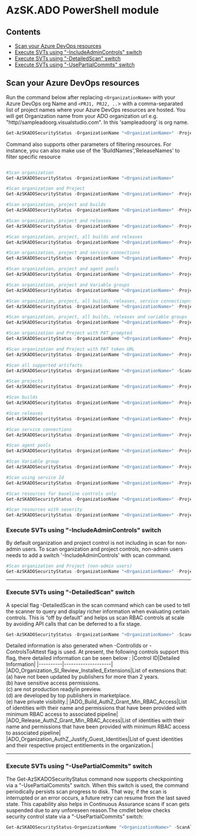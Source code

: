 # AzSK.ADO PowerShell module

## Contents
 -  [Scan your Azure DevOps resources](Readme.md#scan-your-azure-devops-resources)
 -  [Execute SVTs using "-IncludeAdminControls" switch](Readme.md#execute-svts-using--includeadmincontrols-switch)
 -  [Execute SVTs using "-DetailedScan" switch](Readme.md#execute-svts-using--detailedscan-switch)
 -  [Execute SVTs using "-UsePartialCommits" switch](Readme.md#execute-svts-using--usepartialcommits-switch)

## Scan your Azure DevOps resources

Run the command below after replacing `<OrganizationName>` with your Azure DevOps org Name 
and `<PRJ1, PRJ2, ..`> with a comma-separated list of project names where your Azure DevOps resources are hosted.
You will get Organization name from your ADO organization url e.g. "http<i></i>//sampleadoorg.visualstudio.com". In this 'sampleadoorg' is org name.

```PowerShell
Get-AzSKADOSecurityStatus -OrganizationName "<OrganizationName>" -ProjectNames "<PRJ1, PRJ2,...etc.>"
```

Command also supports other parameters of filtering resources.
For instance, you can also make use of the 'BuildNames','ReleaseNames' to filter specific resource

```PowerShell

#Scan organization
Get-AzSKADOSecurityStatus -OrganizationName "<OrganizationName>"

#Scan organization and Project
Get-AzSKADOSecurityStatus -OrganizationName "<OrganizationName>" -ProjectNames "<PRJ1,PRJ2,etc>" 

#Scan organization, project and builds
Get-AzSKADOSecurityStatus -OrganizationName "<OrganizationName>" -ProjectNames "PRJ1" -BuildNames "<BLD1, BLD2,...etc.>" 

#Scan organization, project and releases
Get-AzSKADOSecurityStatus -OrganizationName "<OrganizationName>" -ProjectNames "PRJ1" -ReleaseNames "<RLS1, RLS2,...etc.>" 

#Scan organization, project, all builds and releases
Get-AzSKADOSecurityStatus -OrganizationName "<OrganizationName>" -ProjectNames "PRJ1" -BuildNames "*" -ReleaseNames "*" 

#Scan organization, project and service connections
Get-AzSKADOSecurityStatus -OrganizationName "<OrganizationName>" -ProjectNames "PRJ1" -ServiceConnectionNames "<SER1, SER2,...ect.>"

#Scan organization, project and agent pools
Get-AzSKADOSecurityStatus -OrganizationName "<OrganizationName>" -ProjectNames "PRJ1" -AgentPoolNames "<AGP1, AGP2,...etc.>"

#Scan organization, project and Variable groups
Get-AzSKADOSecurityStatus -OrganizationName "<OrganizationName>" -ProjectNames "PRJ1" -VariableGroupNames "<VGN1,VGN2>"

#Scan organization, project, all builds, releases, service connectiopns and agent pools
Get-AzSKADOSecurityStatus -OrganizationName "<OrganizationName>" -ProjectNames "PRJ1" -BuildNames "*" -ReleaseNames "*" -ServiceConnectionNames "*" -AgentPoolNames "*"

#Scan organization, project, all builds, releases and variable groups
Get-AzSKADOSecurityStatus -OrganizationName "<OrganizationName>" -ProjectNames "PRJ1" -BuildNames "*" -ReleaseNames "*" -VariableGroupNames "*"

#Scan organization and Project with PAT prompted
Get-AzSKADOSecurityStatus -OrganizationName "<OrganizationName>" -ProjectNames "PRJ1" -BuildNames "*" -PromptForPAT

#Scan organization and Project with PAT token URL
Get-AzSKADOSecurityStatus -OrganizationName "<OrganizationName>" -ProjectNames "PRJ1" -ReleaseNames "*" -PATTokenURL

#Scan all supported artifacts
Get-AzSKADOSecurityStatus -OrganizationName "<OrganizationName>" -ScanAllArtifacts

#Scan projects 
Get-AzSKADOSecurityStatus -OrganizationName "<OrganizationName>" -ProjectNames "<PRJ1,PRJ2,etc>" -ResourceTypeName Project

#Scan builds 
Get-AzSKADOSecurityStatus -OrganizationName "<OrganizationName>" -ProjectNames "PRJ1" -ResourceTypeName Build

#Scan releases 
Get-AzSKADOSecurityStatus -OrganizationName "<OrganizationName>" -ProjectNames "PRJ1"  -ResourceTypeName Release

#Scan service connections 
Get-AzSKADOSecurityStatus -OrganizationName "<OrganizationName>" -ProjectNames "PRJ1"  -ResourceTypeName ServiceConnection

#Scan agent pools 
Get-AzSKADOSecurityStatus -OrganizationName "<OrganizationName>" -ProjectNames "PRJ1"  -ResourceTypeName AgentPool

#Scan Variable group
Get-AzSKADOSecurityStatus -OrganizationName "<OrganizationName>" -ProjectNames "PRJ1"  -ResourceTypeName VariableGroup

#Scan using service Id
Get-AzSKADOSecurityStatus -OrganizationName "<OrganizationName>" -ProjectNames "PRJ1"  -ServiceId "<service Id>"

#Scan resources for baseline controls only
Get-AzSKADOSecurityStatus -OrganizationName "<OrganizationName>" -ProjectNames "<PRJ1,PRJ2,etc>" -ubc

#Scan resources with severity
Get-AzSKADOSecurityStatus -OrganizationName "<OrganizationName>" -ProjectNames "<PRJ1,PRJ2,etc>" -Severity "High/Medium/Low"
```

### Execute SVTs using "-IncludeAdminControls" switch

By default organization and project control is not including in scan for non-admin users. To scan organization and project controls, non-admin users needs to add a switch '-IncludeAdminControls' with scan command. 

```PowerShell
#Scan organization and Project (non-admin users)
Get-AzSKADOSecurityStatus -OrganizationName "<OrganizationName>" -ProjectNames "<PRJ1,PRJ2,etc>" -ScanAllArtifacts -IncludeAdminControls
```
----------------------------------------------

### Execute SVTs using "-DetailedScan" switch

A special flag -DetailedScan in the scan command which can be used to tell the scanner to query and display richer information when evaluating certain controls. This is “off by default” and helps us scan RBAC controls at scale by avoiding API calls that can be deferred to a fix stage. 
```PowerShell
Get-AzSKADOSecurityStatus -OrganizationName "<OrganizationName>" -ScanAllArtifacts -DetailedScan
```
Detailed information is also generated when -ControlIds or -ControlsToAttest flag is used. At present, the following controls support this flag, there detailed information can be seen below : 
|Control ID|Detailed Information|
|----------|--------------------|
|ADO_Organization_SI_Review_Installed_Extensions|List of extensions that: <br>(a) have not been updated by publishers for more than 2 years.<br> (b) have sensitive access permissions.<br> (c) are not production ready/in preview.<br> (d) are developed by top publishers in marketplace.<br> (e) have private visibility.|
|ADO_Build_AuthZ_Grant_Min_RBAC_Access|List of identities with their name and permissions that have been provided with minimum RBAC access to associated pipeline|
|ADO_Release_AuthZ_Grant_Min_RBAC_Access|List of identities with their name and permissions that have been provided with minimum RBAC access to associated pipeline|
|ADO_Organization_AuthZ_Justify_Guest_Identities|List of guest identities and their respective project entitlements in the organization.|


----------------------------------------------

### Execute SVTs using "-UsePartialCommits" switch

The Get-AzSKADOSecurityStatus command now supports checkpointing via a "-UsePartialCommits" switch. When this switch is used, the command periodically persists scan progress to disk. That way, if the scan is interrupted or an error occurs, a future retry can resume from the last saved state. This capability also helps in Continuous Assurance scans if scan gets suspended due to any unforeseen reason.The cmdlet below checks security control state via a "-UsePartialCommits" switch:
```PowerShell
Get-AzSKADOSecurityStatus-OrganizationName "<OrganizationName>" -ScanAllArtifacts -UsePartialCommits
```
